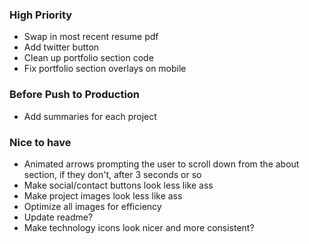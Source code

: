### High Priority
* Swap in most recent resume pdf
* Add twitter button
* Clean up portfolio section code
* Fix portfolio section overlays on mobile

### Before Push to Production
* Add summaries for each project

### Nice to have
* Animated arrows prompting the user to scroll down from the about section, if they don't, after 3 seconds or so
* Make social/contact buttons look less like ass
* Make project images look less like ass
* Optimize all images for efficiency 
* Update readme?
* Make technology icons look nicer and more consistent?